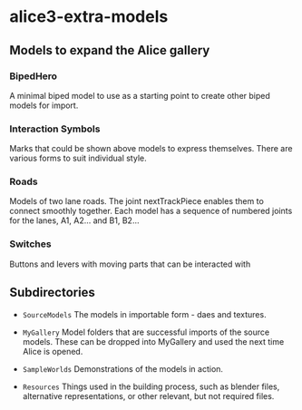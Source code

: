 # alice3-extra-models

## Models to expand the Alice gallery

### BipedHero
A minimal biped model to use as a starting point to create other biped models for import.

### Interaction Symbols
Marks that could be shown above models to express themselves.
There are various forms to suit individual style.

### Roads
Models of two lane roads. The joint nextTrackPiece enables them to connect smoothly together.
Each model has a sequence of numbered joints for the lanes, A1, A2… and B1, B2…

### Switches
Buttons and levers with moving parts that can be interacted with

## Subdirectories

- `SourceModels` The models in importable form - daes and textures.

- `MyGallery` Model folders that are successful imports of the source models. These can be dropped into MyGallery and used the next time Alice is opened.

- `SampleWorlds` Demonstrations of the models in action.

- `Resources` Things used in the building process, such as blender files, alternative representations, or other relevant, but not required files.